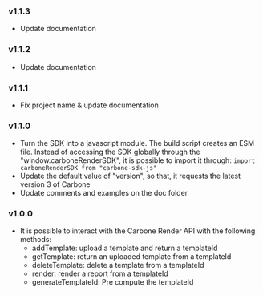 ### v1.1.3
  - Update documentation
### v1.1.2
  - Update documentation
### v1.1.1
  - Fix project name & update documentation
### v1.1.0
  - Turn the SDK into a javascript module. The build script creates an ESM file. Instead of accessing the SDK globally through the "window.carboneRenderSDK", it is possible to import it through: `import carboneRenderSDK from "carbone-sdk-js"`
  - Update the default value of "version", so that, it requests the latest version 3 of Carbone
  - Update comments and examples on the doc folder
### v1.0.0
  - It is possible to interact with the Carbone Render API with the following methods:
    - addTemplate: upload a template and return a templateId
    - getTemplate: return an uploaded template from a templateId
    - deleteTemplate: delete a template from a templateId
    - render: render a report from a templateId
    - generateTemplateId: Pre compute the templateId